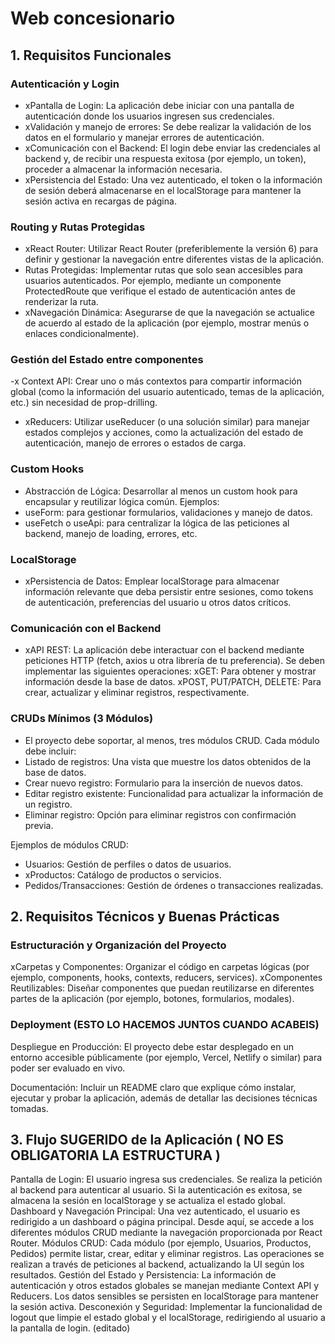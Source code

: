 # Web concesionario

## 1. Requisitos Funcionales
### Autenticación y Login
- xPantalla de Login: La aplicación debe iniciar con una pantalla de autenticación donde los usuarios ingresen sus credenciales.
- xValidación y manejo de errores: Se debe realizar la validación de los datos en el formulario y manejar errores de autenticación.
- xComunicación con el Backend: El login debe enviar las credenciales al backend y, de recibir una respuesta exitosa (por ejemplo, un token), proceder a almacenar la información necesaria.
- xPersistencia del Estado: Una vez autenticado, el token o la información de sesión deberá almacenarse en el localStorage para mantener la sesión activa en recargas de página.
### Routing y Rutas Protegidas
- xReact Router: Utilizar React Router (preferiblemente la versión 6) para definir y gestionar la navegación entre diferentes vistas de la aplicación.
- Rutas Protegidas: Implementar rutas que solo sean accesibles para usuarios autenticados. Por ejemplo, mediante un componente ProtectedRoute que verifique el estado de autenticación antes de renderizar la ruta.
- xNavegación Dinámica: Asegurarse de que la navegación se actualice de acuerdo al estado de la aplicación (por ejemplo, mostrar menús o enlaces condicionalmente).

### Gestión del Estado entre componentes
-x Context API: Crear uno o más contextos para compartir información global (como la información del usuario autenticado, temas de la aplicación, etc.) sin necesidad de prop-drilling.
- xReducers: Utilizar useReducer (o una solución similar) para manejar estados complejos y acciones, como la actualización del estado de autenticación, manejo de errores o estados de carga.

### Custom Hooks
- Abstracción de Lógica: Desarrollar al menos un custom hook para encapsular y reutilizar lógica común. Ejemplos:
- useForm: para gestionar formularios, validaciones y manejo de datos.
- useFetch o useApi: para centralizar la lógica de las peticiones al backend, manejo de loading, errores, etc.
### LocalStorage
- xPersistencia de Datos: Emplear localStorage para almacenar información relevante que deba persistir entre sesiones, como tokens de autenticación, preferencias del usuario u otros datos críticos.
### Comunicación con el Backend
- xAPI REST: La aplicación debe interactuar con el backend mediante peticiones HTTP (fetch, axios u otra librería de tu preferencia). Se deben implementar las siguientes operaciones:
xGET: Para obtener y mostrar información desde la base de datos.
xPOST, PUT/PATCH, DELETE: Para crear, actualizar y eliminar registros, respectivamente.
### CRUDs Mínimos (3 Módulos)
- El proyecto debe soportar, al menos, tres módulos CRUD. Cada módulo debe incluir:
- Listado de registros: Una vista que muestre los datos obtenidos de la base de datos.
- Crear nuevo registro: Formulario para la inserción de nuevos datos.
- Editar registro existente: Funcionalidad para actualizar la información de un registro.
- Eliminar registro: Opción para eliminar registros con confirmación previa.

Ejemplos de módulos CRUD:
- Usuarios: Gestión de perfiles o datos de usuarios.
- xProductos: Catálogo de productos o servicios.
- Pedidos/Transacciones: Gestión de órdenes o transacciones realizadas.
## 2. Requisitos Técnicos y Buenas Prácticas
### Estructuración y Organización del Proyecto
xCarpetas y Componentes: Organizar el código en carpetas lógicas (por ejemplo, components, hooks, contexts, reducers, services).
xComponentes Reutilizables: Diseñar componentes que puedan reutilizarse en diferentes partes de la aplicación (por ejemplo, botones, formularios, modales).
### Deployment (ESTO LO HACEMOS JUNTOS CUANDO ACABEIS)
Despliegue en Producción: El proyecto debe estar desplegado en un entorno accesible públicamente (por ejemplo, Vercel, Netlify o similar) para poder ser evaluado en vivo.

Documentación: Incluir un README claro que explique cómo instalar, ejecutar y probar la aplicación, además de detallar las decisiones técnicas tomadas.
## 3. Flujo SUGERIDO de la Aplicación ( NO ES OBLIGATORIA LA ESTRUCTURA )
Pantalla de Login:
El usuario ingresa sus credenciales.
Se realiza la petición al backend para autenticar al usuario.
Si la autenticación es exitosa, se almacena la sesión en localStorage y se actualiza el estado global.
Dashboard y Navegación Principal:
Una vez autenticado, el usuario es redirigido a un dashboard o página principal.
Desde aquí, se accede a los diferentes módulos CRUD mediante la navegación proporcionada por React Router.
Módulos CRUD:
Cada módulo (por ejemplo, Usuarios, Productos, Pedidos) permite listar, crear, editar y eliminar registros.
Las operaciones se realizan a través de peticiones al backend, actualizando la UI según los resultados.
Gestión del Estado y Persistencia:
La información de autenticación y otros estados globales se manejan mediante Context API y Reducers.
Los datos sensibles se persisten en localStorage para mantener la sesión activa.
Desconexión y Seguridad:
Implementar la funcionalidad de logout que limpie el estado global y el localStorage, redirigiendo al usuario a la pantalla de login.
(editado)

